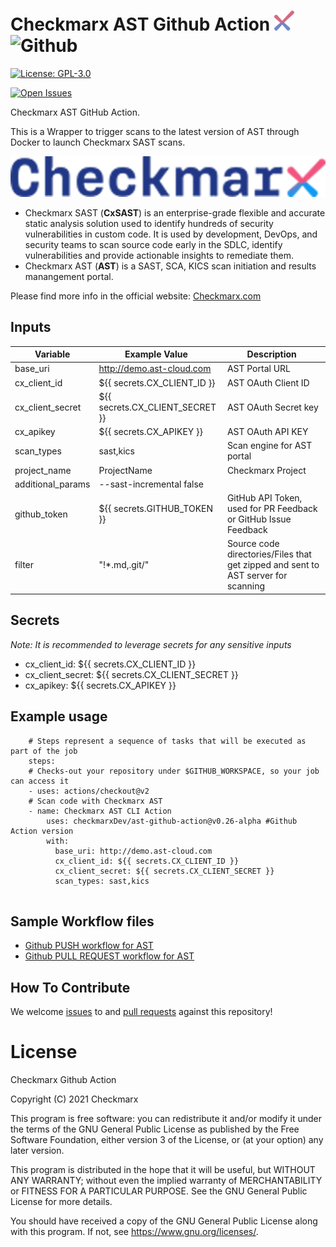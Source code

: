 # Checkmarx AST Github Action ![Checkmarx](images/checkmarx.png) <img src="images/github.png" alt="Github" width="40" height="40">

[![License: GPL-3.0](https://img.shields.io/badge/License-GPL3.0-yellow.svg)](https://www.gnu.org/licenses)

[comment]: <> ([![Latest Release]&#40;https://img.shields.io/github/v/release/checkmarxDev/ast-github-action&#41;]&#40;https://github.com/checkmarxDev/ast-github-action/releases&#41;)
[![Open Issues](https://img.shields.io/github/issues-raw/checkmarxDev/ast-github-action)](https://github.com/checkmarxDev/ast-github-action/issues)

Checkmarx AST GitHub Action.

This is a Wrapper to trigger scans to the latest version of AST through Docker to launch Checkmarx SAST scans.

![Checkmarx](images/checkmarx-big.png)

* Checkmarx SAST (**CxSAST**) is an enterprise-grade flexible and accurate static analysis solution used to identify hundreds of security vulnerabilities in custom code. It is used by development, DevOps, and security teams to scan source code early in the SDLC, identify vulnerabilities and provide actionable insights to remediate them.
* Checkmarx AST (**AST**) is a SAST, SCA, KICS scan initiation and results manangement portal.

Please find more info in the official website: <a href="www.checkmarx.com">Checkmarx.com</a>

## Inputs

| Variable  | Example Value &nbsp;| Description &nbsp; |
| ------------- | ------------- | ------------- |
| base_uri | http://demo.ast-cloud.com | AST Portal URL 
| cx_client_id | ${{ secrets.CX_CLIENT_ID }} | AST OAuth Client ID 
| cx_client_secret | ${{ secrets.CX_CLIENT_SECRET }} | AST OAuth Secret key 
| cx_apikey | ${{ secrets.CX_APIKEY }} | AST OAuth API KEY 
| scan_types | sast,kics | Scan engine for AST portal 
| project_name | ProjectName | Checkmarx Project 
| additional_params | --sast-incremental false  
| github_token | ${{ secrets.GITHUB_TOKEN }} | GitHub API Token, used for PR Feedback or GitHub Issue Feedback 
| filter | "!*.md,.git/" | Source code directories/Files that get zipped and sent to AST server for scanning 


## Secrets

_Note: It is recommended to leverage secrets for any sensitive inputs_
* cx_client_id: ${{ secrets.CX_CLIENT_ID }}
* cx_client_secret: ${{ secrets.CX_CLIENT_SECRET }}
* cx_apikey: ${{ secrets.CX_APIKEY }}


## Example usage

```
    # Steps represent a sequence of tasks that will be executed as part of the job
    steps:
    # Checks-out your repository under $GITHUB_WORKSPACE, so your job can access it
    - uses: actions/checkout@v2
    # Scan code with Checkmarx AST
    - name: Checkmarx AST CLI Action
        uses: checkmarxDev/ast-github-action@v0.26-alpha #Github Action version
        with:
          base_uri: http://demo.ast-cloud.com
          cx_client_id: ${{ secrets.CX_CLIENT_ID }}
          cx_client_secret: ${{ secrets.CX_CLIENT_SECRET }}
          scan_types: sast,kics
          
```

## Sample Workflow files

* [Github PUSH workflow for AST](sample-yml/checkmarx-ast-scan-push.yml)
* [Github PULL REQUEST workflow for AST](sample-yml/checkmarx-ast-scan-pull-request.yml)

## How To Contribute

We welcome [issues](https://github.com/checkmarxDev/ast-github-action/issues) to and [pull requests](https://github.com/checkmarxDev/ast-github-action/pulls) against this repository!

# License

Checkmarx Github Action

Copyright (C) 2021 Checkmarx

This program is free software: you can redistribute it and/or modify it under the terms of the GNU General Public License as published by the Free Software Foundation, either version 3 of the License, or (at your option) any later version.

This program is distributed in the hope that it will be useful, but WITHOUT ANY WARRANTY; without even the implied warranty of MERCHANTABILITY or FITNESS FOR A PARTICULAR PURPOSE. See the GNU General Public License for more details.

You should have received a copy of the GNU General Public License along with this program. If not, see https://www.gnu.org/licenses/.
